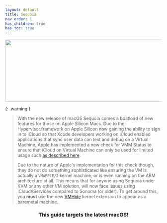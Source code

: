 ```yaml
---
layout: default
title: Sequoia
nav_order: 1
has_children: true
has_toc: true
---
```


<p align="center">
  <img width="650" height="200" src="../../../assets/HeaderSequoia.png">
</p>

{: .warning }
> With the new release of macOS Sequoia comes a boatload of new features for those on Apple Silicon Macs. Due to the Hypervisor.framework on Apple Silicon now gaining the ability to sign in to iCloud so that Xcode developers working on iCloud enabled applications that sync user data can test and debug on a Virtual Machine, Apple has implemented a new check for VMM Status to ensure that iCloud on Virtual Machine can only be used for limited usage such [as described here](https://support.apple.com/en-us/120468). 
>
> Due to the nature of Apple's implementation for this check though, they do not do something sophisticated like ensuring the VM is actually a ``VMAPPLE/2`` kernel machine, or is even running on the ARM architecture at all. This means that for anyone using Sequoia under KVM or any other VM solution, will now face issues using iCloud/iServices compared to Sonoma (or older). To get around this, you **must** use the new [VMHide](https://github.com/Carnations-Botanica/VMHide) kernel extension to appear as a baremetal machine.

<h3 align="center">This guide targets the latest macOS!</h3>
